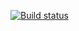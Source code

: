 [![Build status](https://ci.appveyor.com/api/projects/status/2h27g927b83d7w0a?svg=true)](https://ci.appveyor.com/project/ViktorDee/neto-selenium-debit)
